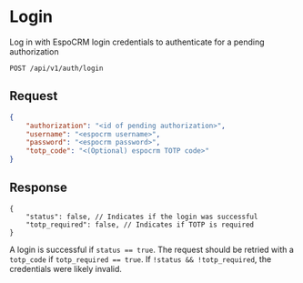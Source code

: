 # Login
Log in with EspoCRM login credentials to authenticate for a pending authorization

`POST /api/v1/auth/login`

## Request
```json
{
    "authorization": "<id of pending authorization>",
    "username": "<espocrm username>",
    "password": "<espocrm password>",
    "totp_code": "<(Optional) espocrm TOTP code>"
}
```

## Response
```jsonc
{
    "status": false, // Indicates if the login was successful
    "totp_required": false, // Indicates if TOTP is required
}
```

A login is successful if `status == true`. The request should be retried with a `totp_code` if `totp_required == true`.
If `!status && !totp_required`, the credentials were likely invalid.